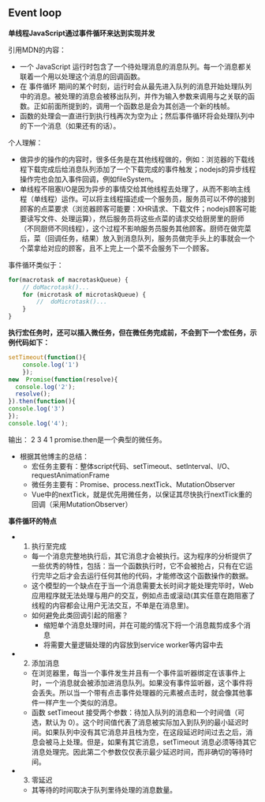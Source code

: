 ## Event loop

**单线程JavaScript通过事件循环来达到实现并发**

引用MDN的内容：
- 一个 JavaScript 运行时包含了一个待处理消息的消息队列。每一个消息都关联着一个用以处理这个消息的回调函数。
- 在 事件循环 期间的某个时刻，运行时会从最先进入队列的消息开始处理队列中的消息。被处理的消息会被移出队列，并作为输入参数来调用与之关联的函数。正如前面所提到的，调用一个函数总是会为其创造一个新的栈帧。
- 函数的处理会一直进行到执行栈再次为空为止；然后事件循环将会处理队列中的下一个消息（如果还有的话）。

个人理解：
- 做异步的操作的内容时，很多任务是在其他线程做的，例如：浏览器的下载线程下载完成后给消息队列添加了一个下载完成的事件触发；nodejs的异步线程操作完也会加入事件回调，例如fileSystem。
- 单线程不阻塞I/O是因为异步的事情交给其他线程去处理了，从而不影响主线程（单线程）运作。可以将主线程描述成一个服务员，服务员可以不停的接到顾客的点菜要求（浏览器顾客可能要：XHR请求、下载文件；nodejs顾客可能要读写文件、处理运算），然后服务员将这些点菜的请求交给厨房里的厨师（不同厨师不同线程），这个过程不影响服务员服务其他顾客。厨师在做完菜后，菜（回调任务，结果）放入到消息队列，服务员做完手头上的事就会一个个菜拿给对应的顾客，且不上完上一个菜不会服务下一个顾客。

事件循环类似于：
````js
for(macrotask of macrotaskQueue) {
	// doMacrotask()...
	for (microtask of microtaskQueue) {
		//  doMicrotask()...
	}
}
````

**执行宏任务时，还可以插入微任务，但在微任务完成前，不会到下一个宏任务，示例代码如下：**
````js
setTimeout(function(){
	console.log('1')
	});
new  Promise(function(resolve){
  console.log('2');
  resolve();
}).then(function(){
console.log('3')
});
console.log('4');
````

输出： 2 3 4 1
promise.then是一个典型的微任务。
+ 根据其他博主的总结：
	- 宏任务主要有：整体script代码、setTimeout、setInterval、I/O、requestAnimationFrame 
	- 微任务主要有：Promise、process.nextTick、MutationObserver
	- Vue中的nextTick，就是优先用微任务，以保证其尽快执行nextTick重的回调（采用MutationObserver）

**事件循环的特点**
+ 1. 执行至完成
	- 每一个消息完整地执行后，其它消息才会被执行。这为程序的分析提供了一些优秀的特性，包括：当一个函数执行时，它不会被抢占，只有在它运行完毕之后才会去运行任何其他的代码，才能修改这个函数操作的数据。
	- 这个模型的一个缺点在于当一个消息需要太长时间才能处理完毕时，Web应用程序就无法处理与用户的交互，例如点击或滚动(其实任意在跑阻塞了线程的内容都会让用户无法交互，不单是在消息里)。
	- 如何避免此类回调引起的阻塞？ 
		- 缩短单个消息处理时间，并在可能的情况下将一个消息裁剪成多个消息
		- 将需要大量逻辑处理的内容放到service worker等内容中去
+ 2. 添加消息
	- 在浏览器里，每当一个事件发生并且有一个事件监听器绑定在该事件上时，一个消息就会被添加进消息队列。如果没有事件监听器，这个事件将会丢失。所以当一个带有点击事件处理器的元素被点击时，就会像其他事件一样产生一个类似的消息。
	- 函数 setTimeout 接受两个参数：待加入队列的消息和一个时间值（可选，默认为 0）。这个时间值代表了消息被实际加入到队列的最小延迟时间。如果队列中没有其它消息并且栈为空，在这段延迟时间过去之后，消息会被马上处理。但是，如果有其它消息，setTimeout 消息必须等待其它消息处理完。因此第二个参数仅仅表示最少延迟时间，而非确切的等待时间。
+ 3. 零延迟
	- 其等待的时间取决于队列里待处理的消息数量。